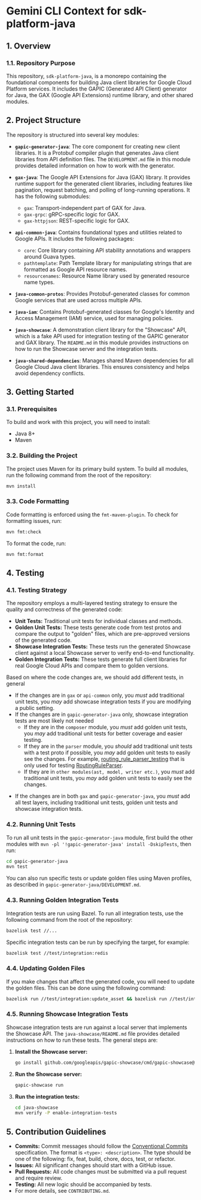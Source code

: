 # Gemini CLI Context for sdk-platform-java

## 1. Overview

### 1.1. Repository Purpose

This repository, `sdk-platform-java`, is a monorepo containing the foundational components for building Java client libraries for Google Cloud Platform services. It includes the GAPIC (Generated API Client) generator for Java, the GAX (Google API Extensions) runtime library, and other shared modules.

## 2. Project Structure

The repository is structured into several key modules:

*   **`gapic-generator-java`**: The core component for creating new client libraries. It is a Protobuf compiler plugin that generates Java client libraries from API definition files. The `DEVELOPMENT.md` file in this module provides detailed information on how to work with the generator.

*   **`gax-java`**: The Google API Extensions for Java (GAX) library. It provides runtime support for the generated client libraries, including features like pagination, request batching, and polling of long-running operations. It has the following submodules:
    *   `gax`: Transport-independent part of GAX for Java.
    *   `gax-grpc`: gRPC-specific logic for GAX.
    *   `gax-httpjson`: REST-specific logic for GAX.

*   **`api-common-java`**: Contains foundational types and utilities related to Google APIs. It includes the following packages:
    *   `core`: Core library containing API stability annotations and wrappers around Guava types.
    *   `pathtemplate`: Path Template library for manipulating strings that are formatted as Google API resource names.
    *   `resourcenames`: Resource Name library used by generated resource name types.

*   **`java-common-protos`**: Provides Protobuf-generated classes for common Google services that are used across multiple APIs.

*   **`java-iam`**: Contains Protobuf-generated classes for Google's Identity and Access Management (IAM) service, used for managing policies.

*   **`java-showcase`**: A demonstration client library for the "Showcase" API, which is a fake API used for integration testing of the GAPIC generator and GAX library. The `README.md` in this module provides instructions on how to run the Showcase server and the integration tests.

*   **`java-shared-dependencies`**: Manages shared Maven dependencies for all Google Cloud Java client libraries. This ensures consistency and helps avoid dependency conflicts.

## 3. Getting Started

### 3.1. Prerequisites

To build and work with this project, you will need to install:

*   Java 8+
*   Maven

### 3.2. Building the Project

The project uses Maven for its primary build system. To build all modules, run the following command from the root of the repository:

```sh
mvn install
```

### 3.3. Code Formatting

Code formatting is enforced using the `fmt-maven-plugin`. To check for formatting issues, run:

```sh
mvn fmt:check
```

To format the code, run:

```sh
mvn fmt:format
```

## 4. Testing

### 4.1. Testing Strategy

The repository employs a multi-layered testing strategy to ensure the quality and correctness of the generated code:

*   **Unit Tests:** Traditional unit tests for individual classes and methods.
*   **Golden Unit Tests:** These tests generate code from test protos and compare the output to "golden" files, which are pre-approved versions of the generated code.
*   **Showcase Integration Tests:** These tests run the generated Showcase client against a local Showcase server to verify end-to-end functionality.
*   **Golden Integration Tests:** These tests generate full client libraries for real Google Cloud APIs and compare them to golden versions.

Based on where the code changes are, we should add different tests, in general

*   If the changes are in `gax` or `api-common` only, you _must_ add traditional unit tests, you _may_ add showcase integration tests if you are modifying a public setting. 
*   If the changes are in `gapic-generator-java` only, showcase integration tests are most likely not needed
      * If they are in the `composer` module, you _must_ add golden unit tests, you _may_ add traditional unit tests for better coverage and easier testing.
      * If they are in the `parser` module, you _should_ add traditional unit tests with a test proto if possible, you _may_ add golden unit tests to easily see the changes. For example, [routing_rule_parser_testing](https://github.com/googleapis/sdk-platform-java/blob/main/gapic-generator-java/src/test/proto/routing_rule_parser_testing.proto) that is only used for testing [RoutingRuleParser](https://github.com/googleapis/sdk-platform-java/blob/main/gapic-generator-java/src/main/java/com/google/api/generator/gapic/protoparser/RoutingRuleParser.java).
      * If they are in `other modules(ast, model, writer etc.)`, you _must_ add traditional unit tests, you _may_ add golden unit tests to easily see the changes.
- If the changes are in both `gax` and `gapic-generator-java`, you _must_ add all test layers, including traditional unit tests, golden unit tests and showcase integration tests.

### 4.2. Running Unit Tests

To run all unit tests in the `gapic-generator-java` module, first build the other modules with `mvn -pl '!gapic-generator-java' install -DskipTests`, then run:

```sh
cd gapic-generator-java
mvn test
```

You can also run specific tests or update golden files using Maven profiles, as described in `gapic-generator-java/DEVELOPMENT.md`.

### 4.3. Running Golden Integration Tests

Integration tests are run using Bazel. To run all integration tests, use the following command from the root of the repository:

```sh
bazelisk test //...
```

Specific integration tests can be run by specifying the target, for example:

```sh
bazelisk test //test/integration:redis
```

### 4.4. Updating Golden Files

If you make changes that affect the generated code, you will need to update the golden files. This can be done using the following command:

```sh
bazelisk run //test/integration:update_asset && bazelisk run //test/integration:update_credentials && bazelisk run //test/integration:update_iam && bazelisk run //test/integration:update_kms && bazelisk run //test/integration:update_pubsub && bazelisk run //test/integration:update_logging && bazelisk run //test/integration:update_redis && bazelisk run //test/integration:update_storage && bazelisk run //test/integration:update_library && bazelisk run //test/integration:update_compute && bazelisk run //test/integration:update_bigtable && bazelisk run //test/integration:update_apigeeconnect 
```

### 4.5. Running Showcase Integration Tests

Showcase integration tests are run against a local server that implements the Showcase API. The `java-showcase/README.md` file provides detailed instructions on how to run these tests. The general steps are:

1.  **Install the Showcase server:**

    ```sh
    go install github.com/googleapis/gapic-showcase/cmd/gapic-showcase@latest
    ```

2.  **Run the Showcase server:**

    ```sh
    gapic-showcase run
    ```

3.  **Run the integration tests:**

    ```sh
    cd java-showcase
    mvn verify -P enable-integration-tests
    ```

## 5. Contribution Guidelines

- **Commits:** Commit messages should follow the [Conventional Commits](https://www.conventionalcommits.org/)
  specification. The format is `<type>: <description>`. The type should be one of the following: fix, feat,
  build, chore, docs, test, or refactor.
- **Issues:** All significant changes should start with a GitHub issue.
- **Pull Requests:** All code changes must be submitted via a pull request and require review.
- **Testing:** All new logic should be accompanied by tests.
- For more details, see `CONTRIBUTING.md`.
